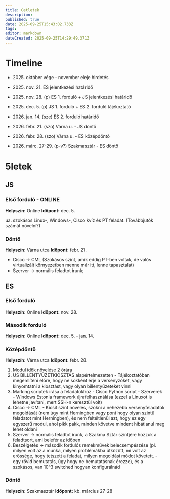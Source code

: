 ```yaml
---
title: Oetletek
description: 
published: true
date: 2025-09-25T15:43:02.733Z
tags: 
editor: markdown
dateCreated: 2025-09-25T14:29:49.371Z
---
```


# Timeline

- 2025\. október vége - november eleje hirdetés
- 2025\. nov. 21. ES jelentkezési határidő

- 2025\. nov. 28. (p) ES 1. forduló + JS jelentkezési határidő

- 2025\. dec. 5. (p) JS 1. forduló + ES 2. forduló tájékoztató

- 2026\. jan. 14. (sze) ES 2. forduló határidő

- 2026\. febr. 21. (szo) Várna u. - JS döntő
- 2026\. febr. 28. (szo) Várna u. - ES középdöntő

- 2026\. márc. 27-29. (p-v?) Szakmasztár - ES döntő

# 5letek

## JS

### Első forduló - ONLINE

**Helyszín:** Online
**Időpont:** dec. 5.

ua. szokásos Linux-, Windows-, Cisco kvíz és PT feladat. (Továbbjutók számát növelni?)

### Döntő

**Helyszín:** Várna utca
**Időpont:** febr. 21.

- Cisco -> CML (Szokásos szint, amik eddig PT-ben voltak, de valós virtualizált környezetben menne már itt, lenne tapasztalat)
- Szerver -> normális feladtot írunk;

## ES

### Első forduló

**Helyszín:** Online
**Időpont:** nov. 28.

### Második forduló

**Helyszín:** Online
**Időpont:** dec. 5. - jan. 14.

### Középdöntő

**Helyszín:** Várna utca
**Időpont:** febr. 28.

1. Modul idők növelése 2 órára
2. US BILLENTYŰZETKIOSZTÁS alapértelmezetten - Tájékoztatóban megemlíteni előre, hogy ne sokként érje a versenyzőket, vagy kinyomtatni a kiosztást, vagy olyan billentyűzeteket vinni
3. Marking scriptek írása a feladatokhoz - Cisco Python script - Szerverek - Windows Estonia framework újrafelhasználása (ezzel a Linuxot is lehetne javítani, mert SSH-n keresztül volt)
4. Cisco -> CML - Kicsit szint növelés, szokni a nehezebb versenyfeladatok megoldását (nem úgy mint Herningben vagy pont hogy olyan szintű feladatot mint Herningben), és nem feltéltlenül azt, hogy ez egy egyszerű modul, ahol pikk pakk, minden követve mindent hibátlanul meg lehet oldani
5. Szerver -> normális feladtot írunk, a Szakma Sztár szintjére hozzuk a feladtsort, ami belefér az időben
6. Beszélgetés -> második fordulós remekművek belecsempészése (pl. milyen volt az a munka, milyen problémákba ütközött, mi volt az erőssége, hogy tetszett a feladat, milyen megoldási módot követett. - egy rövid bemutatás, úgy hogy ne bemutatásnak érezze), és a szokásos, van 10^3 switched hogyan konfigurálnád


### Döntő

**Helyszín:** Szakmasztár
**Időpont:** kb. március 27-28
